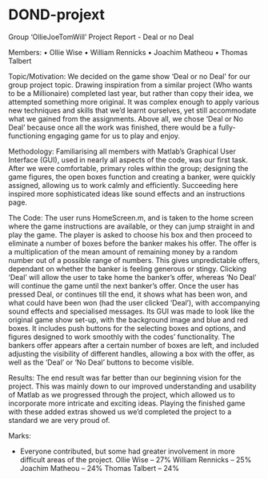 # DOND-projext

Group ‘OllieJoeTomWill’ Project Report - Deal or no Deal 

Members:
•	Ollie Wise
•	William Rennicks
•	Joachim Matheou 
•	Thomas Talbert

Topic/Motivation:
We decided on the game show ‘Deal or no Deal’ for our group project topic. Drawing inspiration from a similar project (Who wants to be a Millionaire) completed last year, but rather than copy their idea, we attempted something more original. It was complex enough to apply various new techniques and skills that we’d learnt ourselves, yet still accommodate what we gained from the assignments. Above all, we chose ‘Deal or No Deal’ because once all the work was finished, there would be a fully-functioning engaging game for us to play and enjoy.

Methodology:
Familiarising all members with Matlab’s Graphical User Interface (GUI), used in nearly all aspects of the code, was our first task. After we were comfortable, primary roles within the group; designing the game figures, the open boxes function and creating a banker, were quickly assigned, allowing us to work calmly and efficiently. Succeeding here inspired more sophisticated ideas like sound effects and an instructions page.

The Code:
The user runs HomeScreen.m, and is taken to the home screen where the game instructions are available, or they can jump straight in and play the game. The player is asked to choose his box and then proceed to eliminate a number of boxes before the banker makes his offer. The offer is a multiplication of the mean amount of remaining money by a random number out of a possible range of numbers. This gives unpredictable offers, dependant on whether the banker is feeling generous or stingy. Clicking ‘Deal’ will allow the user to take home the banker’s offer, whereas ‘No Deal’ will continue the game until the next banker’s offer. Once the user has pressed Deal, or continues till the end, it shows what has been won, and what could have been won (had the user clicked ‘Deal’), with accompanying sound effects and specialised messages.
Its GUI was made to look like the original game show set-up, with the background image and blue and red boxes. It includes push buttons for the selecting boxes and options, and figures designed to work smoothly with the codes’ functionality. The bankers offer appears after a certain number of boxes are left, and included adjusting the visibility of different handles, allowing a box with the offer, as well as the ‘Deal’ or ‘No Deal’ buttons to become visible.  


Results:
The end result was far better than our beginning vision for the project. This was mainly down to our improved understanding and usability of Matlab as we progressed through the project, which allowed us to incorporate more intricate and exciting ideas. Playing the finished game with these added extras showed us we’d completed the project to a standard we are very proud of. 


Marks:
-	Everyone contributed, but some had greater involvement in more difficult areas of the project.
Ollie Wise – 27%
William Rennicks – 25%
Joachim Matheou – 24%
Thomas Talbert – 24%
